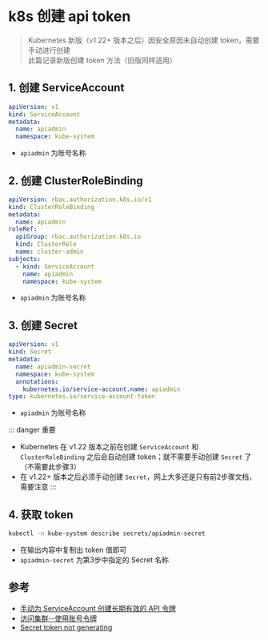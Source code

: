 # k8s 创建 api token
> Kubernetes 新版（v1.22+ 版本之后）因安全原因未自动创建 token，需要手动进行创建  
> 此篇记录新版创建 token 方法（旧版同样适用）

## 1. 创建 ServiceAccount
```yaml
apiVersion: v1
kind: ServiceAccount
metadata:
  name: apiadmin
  namespace: kube-system
```
- `apiadmin` 为账号名称

## 2. 创建 ClusterRoleBinding
```yaml
apiVersion: rbac.authorization.k8s.io/v1
kind: ClusterRoleBinding
metadata:
  name: apiadmin
roleRef:
  apiGroup: rbac.authorization.k8s.io
  kind: ClusterRole
  name: cluster-admin
subjects:
  - kind: ServiceAccount
    name: apiadmin
    namespace: kube-system
```
- `apiadmin` 为账号名称

## 3. 创建 Secret
```yaml
apiVersion: v1
kind: Secret
metadata:
  name: apiadmin-secret
  namespace: kube-system
  annotations:
    kubernetes.io/service-account.name: apiadmin
type: kubernetes.io/service-account-token
```
- `apiadmin` 为账号名称

::: danger 重要
- Kubernetes 在 v1.22 版本之前在创建 `ServiceAccount` 和 `ClusterRoleBinding` 之后会自动创建 token；就不需要手动创建 `Secret` 了（不需要此步骤3）
- 在 v1.22+ 版本之后必须手动创建 `Secret`，网上大多还是只有前2步骤文档，需要注意
:::

## 4. 获取 token
```bash
kubectl -n kube-system describe secrets/apiadmin-secret
```
- 在输出内容中复制出 token 值即可
- `apiadmin-secret` 为第3步中指定的 Secret 名称

## 参考
- [手动为 ServiceAccount 创建长期有效的 API 令牌](https://kubernetes.io/zh-cn/docs/tasks/configure-pod-container/configure-service-account/#manually-create-a-long-lived-api-token-for-a-serviceaccount)
- [访问集群--使用账号令牌](https://kubernetes.io/zh-cn/docs/tasks/access-application-cluster/access-cluster/#without-kubectl-proxy)
- [Secret token not generating](https://discuss.kubernetes.io/t/secret-token-not-generating/16923/14)
